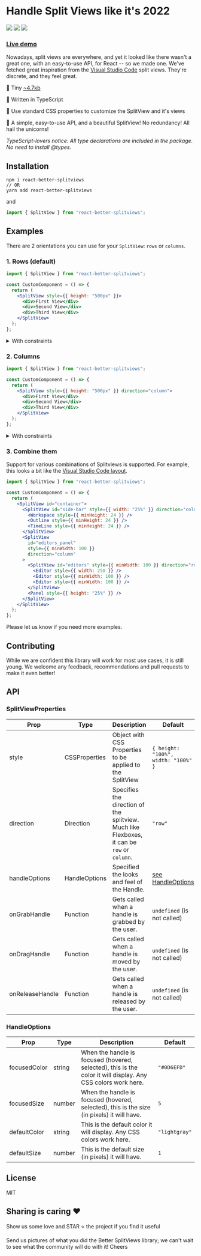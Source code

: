 # Handle Split Views like it's 2022

<img src="https://badgen.net/bundlephobia/dependency-count/react-better-splitviews?style=flat-square" /> <img src="https://badgen.net/bundlephobia/minzip/react-better-splitviews?style=flat-square" /> <img src="https://badgen.net/bundlephobia/tree-shaking/react-better-splitviews?style=flat-square" />

### [Live demo](http://1amchris.github.io/react-better-splitviews/)

Nowadays, split views are everywhere, and yet it looked like there wasn't a great one, with an easy-to-use API, for React -- so we made one. We've fetched great inspiration from the [Visual Studio Code](https://code.visualstudio.com) split views. They're discrete, and they feel great.

🐥 Tiny <a href="https://bundlephobia.com/result?p=react-better-splitviews" target="blank">~4.7kb</a>

🐼 Written in TypeScript

🦁 Use standard CSS properties to customize the SplitView and it's views

🦄 A simple, easy-to-use API, and a beautiful SplitView! No redundancy! All hail the unicorns!

<i>TypeScript-lovers notice: All type declarations are included in the package. No need to install @types.</i>

## Installation

```ssh
npm i react-better-splitviews
// OR
yarn add react-better-splitviews
```

and

```jsx
import { SplitView } from "react-better-splitviews";
```

## Examples

There are 2 orientations you can use for your `SplitView`: `rows` or `columns`.

### 1. Rows (default)

```jsx
import { SplitView } from "react-better-splitviews";

const CustomComponent = () => {
  return (
    <SplitView style={{ height: "500px" }}>
      <div>First View</div>
      <div>Second View</div>
      <div>Third View</div>
    </SplitView>
  );
};
```

<details><summary>With constraints</summary>

```jsx
import { SplitView } from "react-better-splitviews";

const CustomComponent = () => {
  return (
    <SplitView style={{ height: "500px" }}>
      {/* Width will start at 10 pixels */}
      <div style={{ width: "10px" }}>First View</div>

      {/*
        Width will start at 50% of the SplitView's 
        It can't be shrunk under 110 pixels
      */}
      <div style={{ width: "50%", minWidth: 110 }}>Second View</div>

      {/* 
        Width will take all remaining space 
        It can't be shrunk under 100 pixels
        It can't be stretched above 300 pixels
      */}
      <div style={{ minWidth: 100, maxWidth: 300 }}>Third View</div>
    </SplitView>
  );
};
```

</details>

### 2. Columns

```jsx
import { SplitView } from "react-better-splitviews";

const CustomComponent = () => {
  return (
    <SplitView style={{ height: "500px" }} direction="column">
      <div>First View</div>
      <div>Second View</div>
      <div>Third View</div>
    </SplitView>
  );
};
```

<details><summary>With constraints</summary>

```jsx
import { SplitView } from "react-better-splitviews";

const CustomComponent = () => {
  return (
    <SplitView style={{ height: "500px" }} direction="column">
      {/* Height will start at 10 pixels */}
      <div style={{ height: "10px" }}>First View</div>

      {/*
        Height will start at 50% of the SplitView's 
        It can't be shrunk under 110 pixels
      */}
      <div style={{ height: "50%", minHeight: 110 }}>Second View</div>

      {/* 
        Height will take all remaining space 
        It can't be shrunk under 100 pixels
        It can't be stretched above 300 pixels
      */}
      <div style={{ minHeight: 100, maxHeight: 300 }}>Third View</div>
    </SplitView>
  );
};
```

</details>

### 3. Combine them

Support for various combinations of Splitviews is supported. For example, this looks a bit like the [Visual Studio Code layout](https://code.visualstudio.com/api/ux-guidelines/overview).

```jsx
import { SplitView } from "react-better-splitviews";

const CustomComponent = () => {
  return (
    <SplitView id="container">
      <SplitView id="side-bar" style={{ width: "25%" }} direction="column">
        <Workspace style={{ minHeight: 24 }} />
        <Outline style={{ minHeight: 24 }} />
        <TimeLine style={{ minHeight: 24 }} />
      </SplitView>
      <SplitView
        id="editors_panel"
        style={{ minWidth: 100 }}
        direction="column"
      >
        <SplitView id="editors" style={{ minWidth: 100 }} direction="row">
          <Editor style={{ width: 250 }} />
          <Editor style={{ minWidth: 100 }} />
          <Editor style={{ minWidth: 100 }} />
        </SplitView>
        <Panel style={{ height: "25%" }} />
      </SplitView>
    </SplitView>
  );
};
```

Please let us know if you need more examples.

## Contributing

While we are confident this library will work for most use cases, it is still young. We welcome any feedback, recommendations and pull requests to make it even better!

## API

### SplitViewProperties

| Prop            | Type          | Description                                                                                 | Default                             |
| --------------- | ------------- | ------------------------------------------------------------------------------------------- | ----------------------------------- |
| style           | CSSProperties | Object with CSS Properties to be applied to the SplitView                                   | `{ height: "100%", width: "100%" }` |
| direction       | Direction     | Specifies the direction of the splitview. Much like Flexboxes, it can be `row` or `column`. | `"row"`                             |
| handleOptions   | HandleOptions | Specified the looks and feel of the Handle.                                                 | [see HandleOptions](#HandleOptions) |
| onGrabHandle    | Function      | Gets called when a handle is grabbed by the user.                                           | `undefined` (is not called)         |
| onDragHandle    | Function      | Gets called when a handle is moved by the user.                                             | `undefined` (is not called)         |
| onReleaseHandle | Function      | Gets called when a handle is released by the user.                                          | `undefined` (is not called)         |

### HandleOptions

| Prop         | Type   | Description                                                                                                  | Default       |
| ------------ | ------ | ------------------------------------------------------------------------------------------------------------ | ------------- |
| focusedColor | string | When the handle is focused (hovered, selected), this is the color it will display. Any CSS colors work here. | `"#0D6EFD"`   |
| focusedSize  | number | When the handle is focused (hovered, selected), this is the size (in pixels) it will have.                   | `5`           |
| defaultColor | string | This is the default color it will display. Any CSS colors work here.                                         | `"lightgray"` |
| defaultSize  | number | This is the default size (in pixels) it will have.                                                           | `1`           |

## License

MIT

## Sharing is caring ❤️

Show us some love and STAR ⭐ the project if you find it useful

Send us pictures of what you did the Better SplitViews library; we can't wait to see what the community will do with it! Cheers
